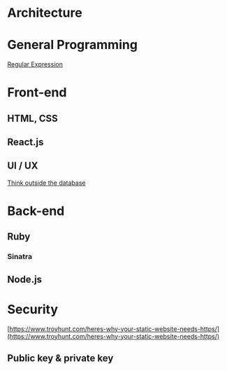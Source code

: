 # Architecture

# General Programming
[Regular Expression](https://regexr.com/)

# Front-end

## HTML, CSS

## React.js

## UI / UX
[Think outside the database](https://twitter.com/steveschoger/status/997125312411570176)

# Back-end

## Ruby

### Sinatra

## Node.js

# Security
[https://www.troyhunt.com/heres-why-your-static-website-needs-https/](https://www.troyhunt.com/heres-why-your-static-website-needs-https/)

## Public key & private key

